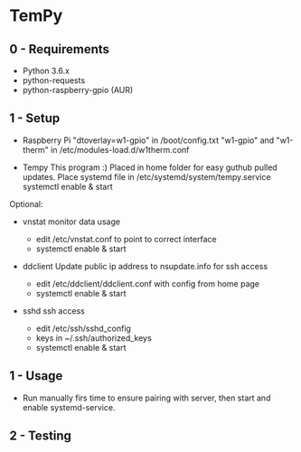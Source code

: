 TemPy
=============================

0 - Requirements
-----------------------------
* Python 3.6.x
* python-requests
*  python-raspberry-gpio (AUR)

1 - Setup
-----------------------------
- Raspberry Pi
  "dtoverlay=w1-gpio" in /boot/config.txt
  "w1-gpio" and "w1-therm" in /etc/modules-load.d/w1therm.conf

- Tempy
  This program :) Placed in home folder for easy guthub pulled updates.
  Place systemd file in /etc/systemd/system/tempy.service
  systemctl enable & start

Optional:

- vnstat
  monitor data usage
  - edit /etc/vnstat.conf to point to correct interface
  - systemctl enable & start

- ddclient
  Update public ip address to nsupdate.info for ssh access
  - edit /etc/ddclient/ddclient.conf with config from home page
  - systemctl enable & start

- sshd
  ssh access
  - edit /etc/ssh/sshd_config
  - keys in ~/.ssh/authorized_keys
  - systemctl enable & start


1 - Usage
-----------------------------
- Run manually firs time to ensure pairing with server,
then start and enable systemd-service.

2 - Testing
-----------------------------
